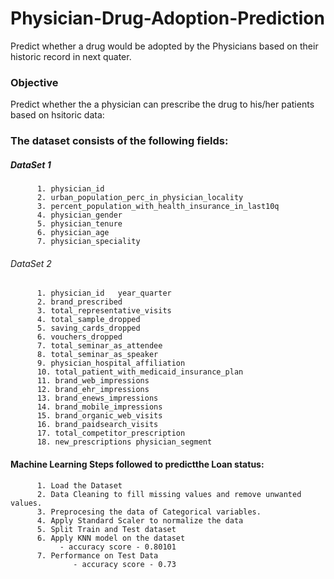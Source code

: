 # Physician-Drug-Adoption-Prediction
Predict whether a drug would be adopted by the Physicians based on their historic record in next quater.


### Objective
   Predict whether the a physician can prescribe the drug to his/her patients based on hsitoric data:
   
### The dataset consists of the following fields:
##### DataSet 1 
          1. physician_id
          2. urban_population_perc_in_physician_locality
          3. percent_population_with_health_insurance_in_last10q
          4. physician_gender
          5. physician_tenure
          6. physician_age
          7. physician_speciality
###### DataSet 2 
          1. physician_id	year_quarter
          2. brand_prescribed
          3. total_representative_visits
          4. total_sample_dropped
          5. saving_cards_dropped
          6. vouchers_dropped
          7. total_seminar_as_attendee
          8. total_seminar_as_speaker
          9. physician_hospital_affiliation
          10. total_patient_with_medicaid_insurance_plan
          11. brand_web_impressions
          12. brand_ehr_impressions
          13. brand_enews_impressions
          14. brand_mobile_impressions
          15. brand_organic_web_visits
          16. brand_paidsearch_visits
          17. total_competitor_prescription
          18. new_prescriptions	physician_segment
      
#### Machine Learning Steps followed to predictthe Loan status:
          1. Load the Dataset 
          2. Data Cleaning to fill missing values and remove unwanted values.
          3. Preprocesing the data of Categorical variables.
          4. Apply Standard Scaler to normalize the data
          5. Split Train and Test dataset
          6. Apply KNN model on the dataset
               - accuracy score - 0.80101
          7. Performance on Test Data
                  - accuracy score - 0.73
